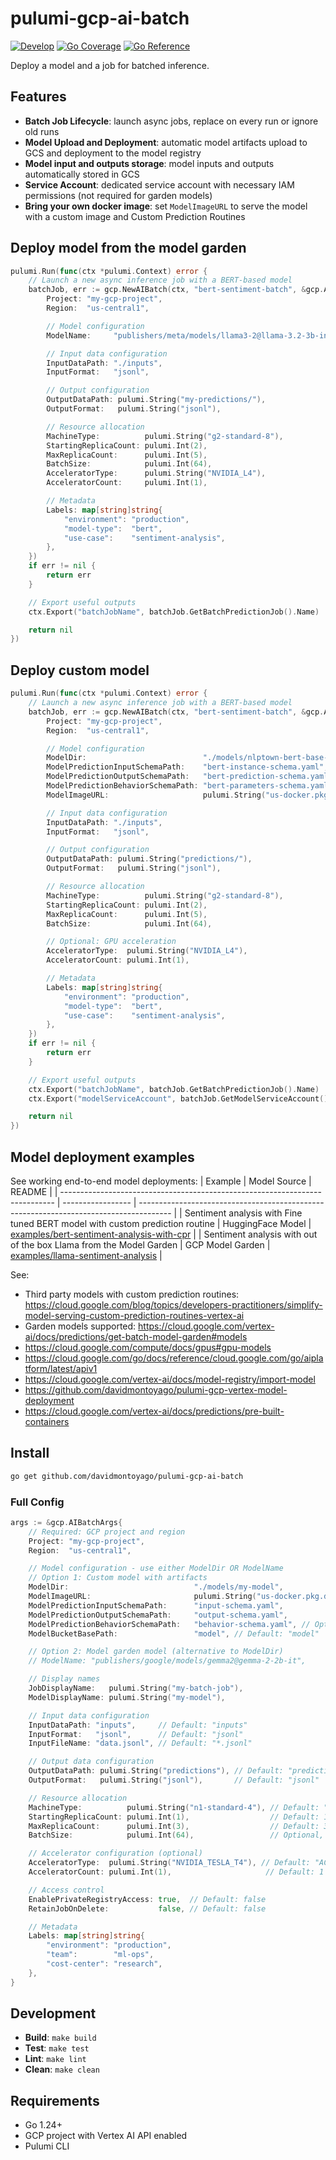 # pulumi-gcp-ai-batch

[![Develop](https://github.com/davidmontoyago/pulumi-gcp-ai-batch/actions/workflows/develop.yaml/badge.svg)](https://github.com/davidmontoyago/pulumi-gcp-ai-batch/actions/workflows/develop.yaml) [![Go Coverage](https://raw.githubusercontent.com/wiki/davidmontoyago/pulumi-gcp-ai-batch/coverage.svg)](https://raw.githack.com/wiki/davidmontoyago/pulumi-gcp-ai-batch/coverage.html) [![Go Reference](https://pkg.go.dev/badge/github.com/davidmontoyago/pulumi-gcp-ai-batch.svg)](https://pkg.go.dev/github.com/davidmontoyago/pulumi-gcp-ai-batch)

Deploy a model and a job for batched inference.

## Features

- **Batch Job Lifecycle**: launch async jobs, replace on every run or ignore old runs
- **Model Upload and Deployment**: automatic model artifacts upload to GCS and deployment to the model registry
- **Model input and outputs storage**: model inputs and outputs automatically stored in GCS
- **Service Account**: dedicated service account with necessary IAM permissions (not required for garden models)
- **Bring your own docker image**: set `ModelImageURL` to serve the model with a custom image and Custom Prediction Routines


## Deploy model from the model garden
```go
pulumi.Run(func(ctx *pulumi.Context) error {
    // Launch a new async inference job with a BERT-based model
    batchJob, err := gcp.NewAIBatch(ctx, "bert-sentiment-batch", &gcp.AIBatchArgs{
        Project: "my-gcp-project",
        Region:  "us-central1",

        // Model configuration
        ModelName:     "publishers/meta/models/llama3-2@llama-3.2-3b-instruct",

        // Input data configuration
        InputDataPath: "./inputs",
        InputFormat:   "jsonl",

        // Output configuration
        OutputDataPath: pulumi.String("my-predictions/"),
        OutputFormat:   pulumi.String("jsonl"),

        // Resource allocation
        MachineType:          pulumi.String("g2-standard-8"),
        StartingReplicaCount: pulumi.Int(2),
        MaxReplicaCount:      pulumi.Int(5),
        BatchSize:            pulumi.Int(64),
        AcceleratorType:      pulumi.String("NVIDIA_L4"),
        AcceleratorCount:     pulumi.Int(1),

        // Metadata
        Labels: map[string]string{
            "environment": "production",
            "model-type":  "bert",
            "use-case":    "sentiment-analysis",
        },
    })
    if err != nil {
        return err
    }

    // Export useful outputs
    ctx.Export("batchJobName", batchJob.GetBatchPredictionJob().Name)

    return nil
})
```

## Deploy custom model
```go
pulumi.Run(func(ctx *pulumi.Context) error {
    // Launch a new async inference job with a BERT-based model
    batchJob, err := gcp.NewAIBatch(ctx, "bert-sentiment-batch", &gcp.AIBatchArgs{
        Project: "my-gcp-project",
        Region:  "us-central1",

        // Model configuration
        ModelDir:                          "./models/nlptown-bert-base-multilingual-uncased-sentiment",
        ModelPredictionInputSchemaPath:    "bert-instance-schema.yaml",
        ModelPredictionOutputSchemaPath:   "bert-prediction-schema.yaml",
        ModelPredictionBehaviorSchemaPath: "bert-parameters-schema.yaml",
        ModelImageURL:                     pulumi.String("us-docker.pkg.dev/vertex-ai/prediction/tf2-cpu.2-15:latest"),

        // Input data configuration
        InputDataPath: "./inputs",
        InputFormat:   "jsonl",

        // Output configuration
        OutputDataPath: pulumi.String("predictions/"),
        OutputFormat:   pulumi.String("jsonl"),

        // Resource allocation
        MachineType:          pulumi.String("g2-standard-8"),
        StartingReplicaCount: pulumi.Int(2),
        MaxReplicaCount:      pulumi.Int(5),
        BatchSize:            pulumi.Int(64),

        // Optional: GPU acceleration
        AcceleratorType:  pulumi.String("NVIDIA_L4"),
        AcceleratorCount: pulumi.Int(1),

        // Metadata
        Labels: map[string]string{
            "environment": "production",
            "model-type":  "bert",
            "use-case":    "sentiment-analysis",
        },
    })
    if err != nil {
        return err
    }

    // Export useful outputs
    ctx.Export("batchJobName", batchJob.GetBatchPredictionJob().Name)
    ctx.Export("modelServiceAccount", batchJob.GetModelServiceAccount().Email)

    return nil
})
```

## Model deployment examples
See working end-to-end model deployments:
| Example                                                                      | Model Source      | README                                                                                 |
| ---------------------------------------------------------------------------- | ----------------- | -------------------------------------------------------------------------------------- |
| Sentiment analysis with Fine tuned BERT model with custom prediction routine | HuggingFace Model | [examples/bert-sentiment-analysis-with-cpr](examples/bert-sentiment-analysis-with-cpr) |
| Sentiment analysis with out of the box Llama from the Model Garden           | GCP Model Garden  | [examples/llama-sentiment-analysis](examples/llama-sentiment-analysis)                 |


See:
- Third party models with custom prediction routines: https://cloud.google.com/blog/topics/developers-practitioners/simplify-model-serving-custom-prediction-routines-vertex-ai
- Garden models supported: https://cloud.google.com/vertex-ai/docs/predictions/get-batch-model-garden#models
- https://cloud.google.com/compute/docs/gpus#gpu-models
- https://cloud.google.com/go/docs/reference/cloud.google.com/go/aiplatform/latest/apiv1
- https://cloud.google.com/vertex-ai/docs/model-registry/import-model
- https://github.com/davidmontoyago/pulumi-gcp-vertex-model-deployment
- https://cloud.google.com/vertex-ai/docs/predictions/pre-built-containers

## Install

```bash
go get github.com/davidmontoyago/pulumi-gcp-ai-batch
```

### Full Config

```go
args := &gcp.AIBatchArgs{
    // Required: GCP project and region
    Project: "my-gcp-project",
    Region:  "us-central1",

    // Model configuration - use either ModelDir OR ModelName
    // Option 1: Custom model with artifacts
    ModelDir:                            "./models/my-model",
    ModelImageURL:                       pulumi.String("us-docker.pkg.dev/vertex-ai/prediction/tf2-cpu.2-15:latest"),
    ModelPredictionInputSchemaPath:      "input-schema.yaml",
    ModelPredictionOutputSchemaPath:     "output-schema.yaml",
    ModelPredictionBehaviorSchemaPath:   "behavior-schema.yaml", // Optional
    ModelBucketBasePath:                 "model", // Default: "model"

    // Option 2: Model garden model (alternative to ModelDir)
    // ModelName: "publishers/google/models/gemma2@gemma-2-2b-it",

    // Display names
    JobDisplayName:   pulumi.String("my-batch-job"),
    ModelDisplayName: pulumi.String("my-model"),

    // Input data configuration
    InputDataPath: "inputs",     // Default: "inputs"
    InputFormat:   "jsonl",      // Default: "jsonl"
    InputFileName: "data.jsonl", // Default: "*.jsonl"

    // Output data configuration
    OutputDataPath: pulumi.String("predictions"), // Default: "predictions"
    OutputFormat:   pulumi.String("jsonl"),       // Default: "jsonl"

    // Resource allocation
    MachineType:          pulumi.String("n1-standard-4"), // Default: "n1-standard-4"
    StartingReplicaCount: pulumi.Int(1),                  // Default: 1
    MaxReplicaCount:      pulumi.Int(3),                  // Default: 3
    BatchSize:            pulumi.Int(64),                 // Optional, auto-configured if not set

    // Accelerator configuration (optional)
    AcceleratorType:  pulumi.String("NVIDIA_TESLA_T4"), // Default: "ACCELERATOR_TYPE_UNSPECIFIED"
    AcceleratorCount: pulumi.Int(1),                     // Default: 1

    // Access control
    EnablePrivateRegistryAccess: true,  // Default: false
    RetainJobOnDelete:           false, // Default: false

    // Metadata
    Labels: map[string]string{
        "environment": "production",
        "team":        "ml-ops",
        "cost-center": "research",
    },
}
```

## Development

- **Build**: `make build`
- **Test**: `make test`
- **Lint**: `make lint`
- **Clean**: `make clean`

## Requirements

- Go 1.24+
- GCP project with Vertex AI API enabled
- Pulumi CLI
